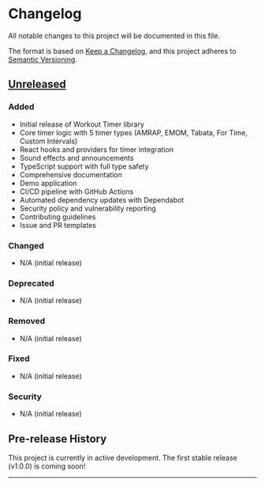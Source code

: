 # Changelog

All notable changes to this project will be documented in this file.

The format is based on [Keep a Changelog](https://keepachangelog.com/en/1.1.0/),
and this project adheres to [Semantic Versioning](https://semver.org/spec/v2.0.0.html).

## [Unreleased]

### Added
- Initial release of Workout Timer library
- Core timer logic with 5 timer types (AMRAP, EMOM, Tabata, For Time, Custom Intervals)
- React hooks and providers for timer integration
- Sound effects and announcements
- TypeScript support with full type safety
- Comprehensive documentation
- Demo application
- CI/CD pipeline with GitHub Actions
- Automated dependency updates with Dependabot
- Security policy and vulnerability reporting
- Contributing guidelines
- Issue and PR templates

### Changed
- N/A (initial release)

### Deprecated
- N/A (initial release)

### Removed
- N/A (initial release)

### Fixed
- N/A (initial release)

### Security
- N/A (initial release)

## Pre-release History

This project is currently in active development. The first stable release (v1.0.0) is coming soon!

---

[Unreleased]: https://github.com/matthewbrooker/workout-timer/compare/main...HEAD
